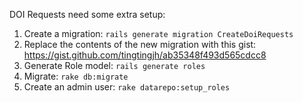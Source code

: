DOI Requests need some extra setup:

1. Create a migration: `rails generate migration CreateDoiRequests`
2. Replace the contents of the new migration with this gist: https://gist.github.com/tingtingjh/ab35348f493d565cdcc8
3. Generate Role model: `rails generate roles`
1. Migrate: `rake db:migrate`
5. Create an admin user: `rake datarepo:setup_roles`

